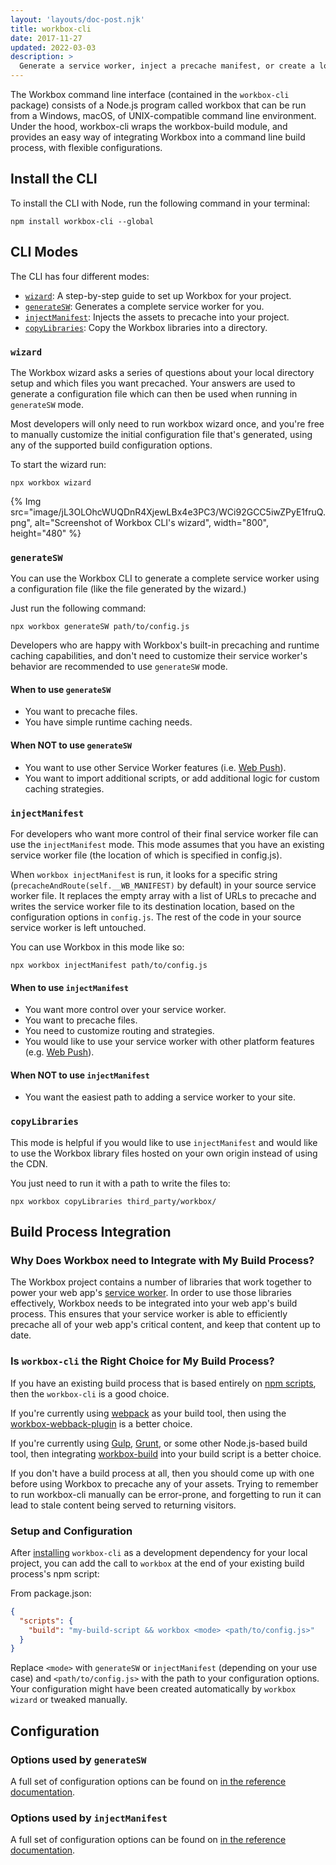 ```yaml
---
layout: 'layouts/doc-post.njk'
title: workbox-cli
date: 2017-11-27
updated: 2022-03-03
description: >
  Generate a service worker, inject a precache manifest, or create a local copy the Workbox libraries from the command line.
---
```


The Workbox command line interface (contained in the
`workbox-cli` package) consists of a Node.js program called workbox that
can be run from a Windows, macOS, of UNIX-compatible command line
environment. Under the hood, workbox-cli wraps the workbox-build module,
and provides an easy way of integrating Workbox into a command line build
process, with flexible configurations.

## Install the CLI

To install the CLI with Node, run the following command in your terminal:

```shell
npm install workbox-cli --global
```

## CLI Modes

The CLI has four different modes:

- [`wizard`](#wizard): A step-by-step guide to set up Workbox for your project.
- [`generateSW`](#generatesw): Generates a complete service worker for you.
- [`injectManifest`](#injectmanifest): Injects the assets to precache into your project.
- [`copyLibraries`](#copylibraries): Copy the Workbox libraries into a directory.

### `wizard`

The Workbox wizard asks a series of questions about your local directory
setup and which files you want precached. Your answers are used to
generate a configuration file which can then be used when running in
`generateSW` mode.

Most developers will only need to run workbox wizard once, and you're free
to manually customize the initial configuration file that's generated,
using any of the supported build configuration options.

To start the wizard run:

```shell
npx workbox wizard
```

{% Img src="image/jL3OLOhcWUQDnR4XjewLBx4e3PC3/WCi92GCC5iwZPyE1fruQ.png", alt="Screenshot of Workbox CLI's wizard", width="800", height="480" %}

### `generateSW`

You can use the Workbox CLI to generate a complete service worker using
a configuration file (like the file generated by the wizard.)

Just run the following command:

```shell
npx workbox generateSW path/to/config.js
```

Developers who are happy with Workbox's built-in precaching and runtime caching
capabilities, and don't need to customize their service worker's behavior
are recommended to use `generateSW` mode.

#### When to use `generateSW`

- You want to precache files.
- You have simple runtime caching needs.

#### When NOT to use `generateSW`

- You want to use other Service Worker features (i.e. [Web Push](https://developer.mozilla.org/docs/Web/API/Push_API)).
- You want to import additional scripts, or add additional logic for custom caching strategies.

### `injectManifest`

For developers who want more control of their final service worker file
can use the `injectManifest` mode. This mode assumes that you have an
existing service worker file (the location of which is specified in config.js).

When `workbox injectManifest` is run, it looks for a specific string
(`precacheAndRoute(self.__WB_MANIFEST)` by default) in your source
service worker file. It replaces the empty array with a list of
URLs to precache and writes the service worker file to its
destination location, based on the configuration options in `config.js`.
The rest of the code in your source service worker is left untouched.

You can use Workbox in this mode like so:

```shell
npx workbox injectManifest path/to/config.js
```

#### When to use `injectManifest`

- You want more control over your service worker.
- You want to precache files.
- You need to customize routing and strategies.
- You would like to use your service worker with other platform features (e.g. [Web Push](https://developer.mozilla.org/docs/Web/API/Push_API)).

#### When NOT to use `injectManifest`

- You want the easiest path to adding a service worker to your site.

### `copyLibraries`

This mode is helpful if you would like to use `injectManifest` and would
like to use the Workbox library files hosted on your own origin instead
of using the CDN.

You just need to run it with a path to write the files to:

```shell
npx workbox copyLibraries third_party/workbox/
```

## Build Process Integration

### Why Does Workbox need to Integrate with My Build Process?

The Workbox project contains a number of libraries that work together to
power your web app's
[service worker](https://developers.google.com/web/fundamentals/primers/service-workers/). In order to
use those libraries effectively, Workbox needs to be integrated into your
web app's build process. This ensures that your service worker is able to
efficiently precache all of your web app's critical content, and keep that
content up to date.

### Is `workbox-cli` the Right Choice for My Build Process?

If you have an existing build process that is based entirely on
[npm scripts](https://docs.npmjs.com/misc/scripts),
then the `workbox-cli` is a good choice.

If you're currently using [webpack](https://webpack.js.org/) as your build
tool, then using the [workbox-webback-plugin](/docs/workbox/modules/workbox-webpack-plugin)
is a better choice.

If you're currently using [Gulp](https://gulpjs.com/),
[Grunt](https://gruntjs.com/), or some other Node.js-based build tool,
then integrating [workbox-build](/docs/workbox/modules/workbox-build) into your build script
is a better choice.

If you don't have a build process at all, then you should come up with one
before using Workbox to precache any of your assets. Trying
to remember to run workbox-cli manually can be error-prone, and forgetting
to run it can lead to stale content being served to returning visitors.

### Setup and Configuration

After [installing](#install-the-cli) `workbox-cli` as a development
dependency for your local project, you can add the call to `workbox` at
the end of your existing build process's npm script:

From package.json:

```json
{
  "scripts": {
    "build": "my-build-script && workbox <mode> <path/to/config.js>"
  }
}
```

Replace `<mode>` with `generateSW` or `injectManifest` (depending
on your use case) and `<path/to/config.js>` with the path to
your configuration options. Your configuration might have been created
automatically by `workbox wizard` or tweaked manually.

## Configuration

### Options used by `generateSW`

A full set of configuration options can be found on [in the reference documentation](/docs/workbox/reference/workbox-build/#type-GenerateSWOptions).

### Options used by `injectManifest`

A full set of configuration options can be found on [in the reference documentation](/docs/workbox/reference/workbox-build/#type-InjectManifestOptions).
